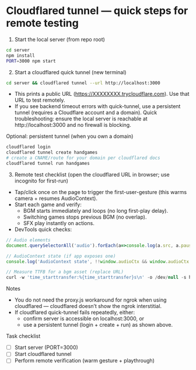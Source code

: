 # Cloudflared tunnel — quick steps for remote testing

1) Start the local server (from repo root)
```bash
cd server
npm install
PORT=3000 npm start
```

2) Start a cloudflared quick tunnel (new terminal)
```bash
cd server && cloudflared tunnel --url http://localhost:3000
```
- This prints a public URL (https://XXXXXXXX.trycloudflare.com). Use that URL to test remotely.
- If you see backend timeout errors with quick-tunnel, use a persistent tunnel (requires a Cloudflare account and a domain). Quick troubleshooting: ensure the local server is reachable at http://localhost:3000 and no firewall is blocking.

Optional: persistent tunnel (when you own a domain)
```bash
cloudflared login
cloudflared tunnel create handgames
# create a CNAME/route for your domain per cloudflared docs
cloudflared tunnel run handgames
```

3) Remote test checklist (open the cloudflared URL in browser; use incognito for first-run)
- Tap/click once on the page to trigger the first-user-gesture (this warms camera + resumes AudioContext).
- Start each game and verify:
  - BGM starts immediately and loops (no long first-play delay).
  - Switching games stops previous BGM (no overlap).
  - SFX play instantly on actions.
- DevTools quick checks:
```js
// Audio elements
document.querySelectorAll('audio').forEach(a=>console.log(a.src, a.paused, a.currentTime));

// AudioContext state (if app exposes one)
console.log('AudioContext state', !!window.audioCtx && window.audioCtx.state);

// Measure TTFB for a bgm asset (replace URL)
curl -w 'time_starttransfer:%{time_starttransfer}s\n' -o /dev/null -s https://YOUR_CLOUDFLARED_URL/assets/bgm_maze_loop.mp3
```

Notes
- You do not need the proxy.js workaround for ngrok when using cloudflared — cloudflared doesn’t show the ngrok interstitial.
- If cloudflared quick-tunnel fails repeatedly, either:
  - confirm server is accessible on localhost:3000, or
  - use a persistent tunnel (login + create + run) as shown above.

Task checklist
- [ ] Start server (PORT=3000)
- [ ] Start cloudflared tunnel
- [ ] Perform remote verification (warm gesture + playthrough)
